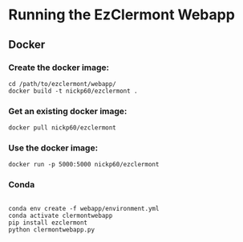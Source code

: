 # Running the EzClermont Webapp

## Docker

### Create the docker image:

```
cd /path/to/ezclermont/webapp/
docker build -t nickp60/ezclermont .
```

### Get an existing docker image:

```
docker pull nickp60/ezclermont
```
### Use the docker image:
```
docker run -p 5000:5000 nickp60/ezclermont
```

### Conda

```

conda env create -f webapp/environment.yml
conda activate clermontwebapp
pip install ezclermont
python clermontwebapp.py

```
